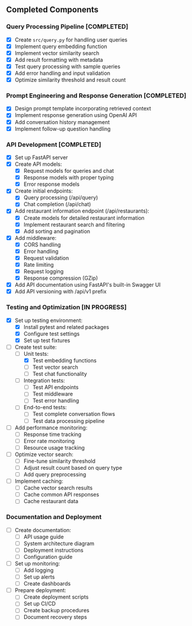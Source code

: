 ## Completed Components

### Query Processing Pipeline [COMPLETED]
- [x] Create `src/query.py` for handling user queries
- [x] Implement query embedding function
- [x] Implement vector similarity search
- [x] Add result formatting with metadata
- [x] Test query processing with sample queries
- [x] Add error handling and input validation
- [x] Optimize similarity threshold and result count

### Prompt Engineering and Response Generation [COMPLETED]
- [x] Design prompt template incorporating retrieved context
- [x] Implement response generation using OpenAI API
- [x] Add conversation history management
- [x] Implement follow-up question handling

### API Development [COMPLETED]
- [x] Set up FastAPI server
- [x] Create API models:
  - [x] Request models for queries and chat
  - [x] Response models with proper typing
  - [x] Error response models
- [x] Create initial endpoints:
  - [x] Query processing (/api/query)
  - [x] Chat completion (/api/chat)
- [x] Add restaurant information endpoint (/api/restaurants):
  - [x] Create models for detailed restaurant information
  - [x] Implement restaurant search and filtering
  - [x] Add sorting and pagination
- [x] Add middleware:
  - [x] CORS handling
  - [x] Error handling
  - [x] Request validation
  - [x] Rate limiting
  - [x] Request logging
  - [x] Response compression (GZip)
- [x] Add API documentation using FastAPI's built-in Swagger UI
- [x] Add API versioning with /api/v1 prefix

### Testing and Optimization [IN PROGRESS]
- [x] Set up testing environment:
  - [x] Install pytest and related packages
  - [x] Configure test settings
  - [x] Set up test fixtures
- [ ] Create test suite:
  - [ ] Unit tests:
    - [x] Test embedding functions
    - [ ] Test vector search
    - [ ] Test chat functionality
  - [ ] Integration tests:
    - [ ] Test API endpoints
    - [ ] Test middleware
    - [ ] Test error handling
  - [ ] End-to-end tests:
    - [ ] Test complete conversation flows
    - [ ] Test data processing pipeline
- [ ] Add performance monitoring:
  - [ ] Response time tracking
  - [ ] Error rate monitoring
  - [ ] Resource usage tracking
- [ ] Optimize vector search:
  - [ ] Fine-tune similarity threshold
  - [ ] Adjust result count based on query type
  - [ ] Add query preprocessing
- [ ] Implement caching:
  - [ ] Cache vector search results
  - [ ] Cache common API responses
  - [ ] Cache restaurant data

### Documentation and Deployment
- [ ] Create documentation:
  - [ ] API usage guide
  - [ ] System architecture diagram
  - [ ] Deployment instructions
  - [ ] Configuration guide
- [ ] Set up monitoring:
  - [ ] Add logging
  - [ ] Set up alerts
  - [ ] Create dashboards
- [ ] Prepare deployment:
  - [ ] Create deployment scripts
  - [ ] Set up CI/CD
  - [ ] Create backup procedures
  - [ ] Document recovery steps 